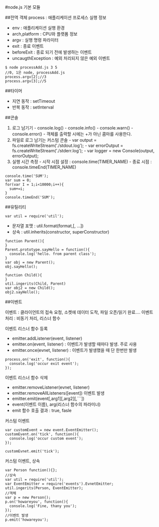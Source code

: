 #node.js 기본 모듈

##전역 객체
process : 애플리케이션 프로세스 실행 정보
  - env : 애플리케이션 실행 환경
  - arch,platform : CPU와 플랫폼 정보
  - argv : 실행 명령 파라미터
  - exit : 종료 이벤트
  - beforeExit : 종료 되기 전에 발생하는 이벤트
  - uncaugthException : 예외 처리되지 않은 예외 이벤트
```
$ node processAdd.js 3 5
//0, 1은 node, processAdd.js
process.argv[2];//3
process.argv[3];//5
```

##타이머
 - 지연 동작 : setTimeout
 - 반복 동작 : setInterval

##콘솔
  1. 로그 남기기
    - console.log()
    - console.info()
    - console.warn()
    - console.error()
    - 객체를 출력할 시에는 +가 아닌 콤마를 사용한다.
  2. 파일로 로그 남기는 커스텀 콘솔
    - var output = fs.createWriteStream('./stdout.log');
    - var errorOutput = fs.createWriteStream('./stderr.log');
    - var logger = new Console(output, errorOutput);
  3. 실행 시간 측정    - 시작 시점 설정 :  console.time(TIMER_NAME)
    - 종료 시점 : console.timeEnd(TIMER_NAME)
```
console.time('SUM');
var sum = 0;
for(var I = 1;i<10000;i++){
  sum+=i;
}
console.timeEnd('SUM');
```
##유틸리티
```
var util = require('util');
```
  - 문자열 포맷 : util.format(format,[, ...])
  - 상속 : util.inherits(constructor, superConstructor)
```
function Parent(){
}
Parent.prototype.sayHello = function(){
  console.log('hello. from parent class');
}
var obj = new Parent();
obj.sayHello();

function Child(){
}
util.ingerits(Child, Parent)
var obj2 = new Child();
obj2.sayHello();
```

##이벤트

이벤트 : 클라이언트의 접속 요청, 소켓에 데이터 도착, 파일 오픈/읽기 완료....
이벤트 처리 : 비동기 처리, 리스너 함수

이벤트 리스너 함수 등록
  - emitter.addListener(event, listener) 
  - emitter.on(event, listener) : 이벤트가 발생할 때마다 발생. 주로 사용
  - emitter.once(evnet, listener) : 이벤트가 발생했을 때 단 한번만 발생
```
process.on('exit', function(){
  console.log('occur exit event');
});
```
이벤트 리스너 함수 삭제
  - emitter.removeListener(evnet, listener)
  - emitter.removeAllListeners([event])
이벤트 발생
  - emitter.emit(event[,arg1][,arg2][,```])
  - event(이벤트 이름), arg(리스너 함수의 파라미너)
  - emit 함수 호출 결과 : true, fasle

커스텀 이벤트
```
var customEvent = new event.EventEmitter();
customEvent.on('tick', function(){
  console.log('occur custom event');
});

customEvnet.emit('tick');
```
커스텀 이벤트, 상속
```
var Person function(){};
//상속
var util = require('util');
var EventEmitter = require('events').EvnetEmitter;
util.ingerits(Person, EventEmitter);
//객체
var p = new Person();
p.on('howareyou', function(){
  console.log('Fine, thany you');
});
//이벤트 발생
p.emit('howareyou');
```

